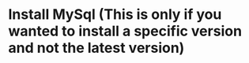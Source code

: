 # Install MySql (This is only if you wanted to install a specific version and not the latest version)
